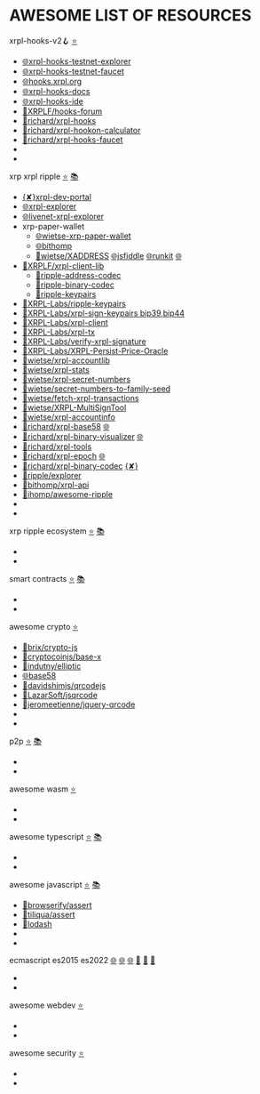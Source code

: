 
# AWESOME LIST OF RESOURCES

xrpl-hooks-v2🪝 [⭐](https://github.com/stars/f1f47a23/lists/xrpl-hooks)<br>

- [🌐xrpl-hooks-testnet-explorer](https://hooks-testnet-v2-explorer.xrpl-labs.com/)
- [🌐xrpl-hooks-testnet-faucet](https://hooks-testnet-v2.xrpl-labs.com/)
- [🌐hooks.xrpl.org](https://hooks.xrpl.org/)
- [🌐xrpl-hooks-docs](https://xrpl-hooks.readme.io/)
- [🌐xrpl-hooks-ide](https://hooks-builder.xrpl.org/develop)
- [🧰XRPLF/hooks-forum](https://github.com/XRPLF/Hooks/discussions)
- [🧰richard/xrpl-hooks](https://github.com/RichardAH/xrpl.js)
- [🧰richard/xrpl-hookon-calculator](https://github.com/RichardAH/xrpl-hookon-calculator)
- [🧰richard/xrpl-hooks-faucet](https://github.com/RichardAH/hooks-faucet)
- []()
- []()



xrp xrpl ripple [⭐](https://github.com/stars/f1f47a23/lists/xrpl) [📚](https://github.com/topics/xrpl)<br>

- [{✘}xrpl-dev-portal](https://xrpl.org/)
- [🌐xrpl-explorer](https://explorer.xrplf.org/)
- [🌐livenet-xrpl-explorer](https://livenet.xrpl.org/)
- xrp-paper-wallet
  - [🌐wietse-xrp-paper-wallet](https://www.xrpaddress.org/)
  - [🌐bithomp](https://bithomp.github.io/xrp-paper-wallet/)
  - [🧰wietse/XADDRESS](https://github.com/xrp-community/xrpl-tagged-address-codec) [🌐jsfiddle](https://jsfiddle.net/WietseWind/05rpvbag/) [🌐runkit](https://runkit.com/wietsewind/5cbf111b51e3ee00127b2b59) [🌐](https://xrpaddress.info/)
- [🧰XRPLF/xrpl-client-lib](https://github.com/XRPLF/xrpl.js)
  - [🧰ripple-address-codec](https://github.com/XRPLF/xrpl.js/tree/main/packages/ripple-address-codec)
  - [🧰ripple-binary-codec](https://github.com/XRPLF/xrpl.js/tree/main/packages/ripple-binary-codec)
  - [🧰ripple-keypairs](https://github.com/XRPLF/xrpl.js/tree/main/packages/ripple-keypairs)
- [🧰XRPL-Labs/ripple-keypairs](https://github.com/XRPL-Labs/ripple-keypairs)
- [🧰XRPL-Labs/xrpl-sign-keypairs bip39,bip44](https://github.com/XRPL-Labs/xrpl-sign-keypairs)
- [🧰XRPL-Labs/xrpl-client](https://github.com/XRPL-Labs/xrpl-client)
- [🧰XRPL-Labs/xrpl-tx](https://github.com/XRPL-Labs/XrplTxData)
- [🧰XRPL-Labs/verify-xrpl-signature](https://github.com/XRPL-Labs/verify-xrpl-signature)
- [🧰XRPL-Labs/XRPL-Persist-Price-Oracle](https://github.com/XRPL-Labs/XRPL-Persist-Price-Oracle)
- [🧰wietse/xrpl-accountlib](https://github.com/WietseWind/xrpl-accountlib)
- [🧰wietse/xrpl-stats](https://github.com/WietseWind/xrp-ledgerstats)
- [🧰wietse/xrpl-secret-numbers](https://github.com/WietseWind/xrpl-secret-numbers)
- [🧰wietse/secret-numbers-to-family-seed](https://github.com/WietseWind/secret-numbers-to-family-seed)
- [🧰wietse/fetch-xrpl-transactions](https://github.com/WietseWind/fetch-xrpl-transactions)
- [🧰wietse/XRPL-MultiSignTool](https://github.com/WietseWind/XRPL-MultiSignTool)
- [🧰wietse/xrpl-accountinfo](https://github.com/WietseWind/fetch-xrpl-accounts)
- [🧰richard/xrpl-base58](https://github.com/RichardAH/xrpl-base58-tool) [🌐](https://richardah.github.io/xrpl-base58-tool/)
- [🧰richard/xrpl-binary-visualizer](https://github.com/RichardAH/xrpl-binary-visualizer) [🌐](https://richardah.github.io/xrpl-binary-visualizer/)
- [🧰richard/xrpl-tools](https://github.com/RichardAH/xrpl-tools)
- [🧰richard/xrpl-epoch](https://github.com/RichardAH/xrpl-epoch-converter) [🌐](https://richardah.github.io/xrpl-epoch-converter/index.html)
- [🧰richard/xrpl-binary-codec](https://github.com/RichardAH/xrpl-binary-codec) [{✘}](https://xrpl.org/serialization.html)
- [🧰ripple/explorer](https://github.com/ripple/explorer)
- [🧰bithomp/xrpl-api](https://github.com/Bithomp/xrpl-api)
- [🧰ihomp/awesome-ripple](https://github.com/ihomp/awesome-ripple)
- []()
- []()




xrp ripple ecosystem [⭐](https://github.com/stars/f1f47a23/lists/ripple-xrp-ecosystem) [📚](https://github.com/topics/xrp)<br>

- []()
- []()

smart contracts [⭐](https://github.com/stars/f1f47a23/lists/smart-contracts-dapps) [📚](https://github.com/topics/ethereum)<br>

- []()
- []()

awesome crypto [⭐](https://github.com/stars/f1f47a23/lists/awesome-crypto)<br>

- [🧰brix/crypto-js](https://github.com/brix/crypto-js)
- [🧰cryptocoinjs/base-x](https://github.com/cryptocoinjs/base-x)
- [🧰indutny/elliptic](https://github.com/indutny/elliptic)
- [🌐base58](https://incoherency.co.uk/base58/)
- [🧰davidshimjs/qrcodejs](https://github.com/davidshimjs/qrcodejs)
- [🧰LazarSoft/jsqrcode](https://github.com/LazarSoft/jsqrcode)
- [🧰jeromeetienne/jquery-qrcode](https://github.com/jeromeetienne/jquery-qrcode)
- []()
- []()


p2p [⭐](https://github.com/stars/f1f47a23/lists/p2p-holochain) [📚](https://github.com/topics/p2p)<br>

- []()
- []()

awesome wasm [⭐](https://github.com/stars/f1f47a23/lists/awesome-wasm)<br>

- []()
- []()

awesome typescript [⭐](https://github.com/stars/f1f47a23/lists/awesome-typescript) [📚](https://github.com/topics/typescript)<br>

- []()
- []()

awesome javascript [⭐](https://github.com/stars/f1f47a23/lists/awesome-javascript) [📚](https://github.com/topics/javascript)<br>

- [🧰browserify/assert](https://github.com/browserify/commonjs-assert)
- [🧰tiliqua/assert](https://github.com/Tiliqua/assert-js)
- [🧰lodash](https://github.com/lodash/lodash)
- []()
- []()



ecmascript es2015 es2022 [🌐](https://yagmurcetintas.com/journal/whats-new-in-es2022) [🌐](https://dev.to/jasmin/whats-new-in-es2022-1de6) 
 [🌐](https://deliciousinsights.github.io/confoo-es2022/#/mainTitle) [🧰](https://github.com/sudheerj/ECMAScript-features) [🧰](https://github.com/tc39/proposals) [🧰](https://github.com/daumann/ECMAScript-new-features-list)<br>

- []()
- []()

awesome webdev [⭐](https://github.com/stars/f1f47a23/lists/awesome-webdev)<br>

- []()
- []()

awesome security [⭐](https://github.com/stars/f1f47a23/lists/awesome-security)<br>

- []()
- []()

<br><br>


